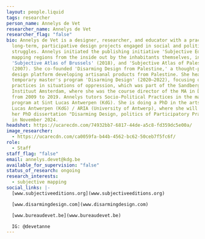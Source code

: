 ```yaml
---
layout: people.liquid
tags: researcher
person_name: Annelys de Vet
researcher_name: Annelys de Vet
researcher_flag: "false"
bio: Annelys de Vet is a designer, researcher, and educator with a practice in
  long-term, participative design projects engaged in social and political
  struggles. Annelys initiated the publishing initiative 'Subjective Editions,'
  mapping regions from the inside out by the inhabitants themselves, including
  'Subjective Atlas of Brussels' (2018), and 'Subjective Atlas of Palestine'
  (2007). She co-founded 'Disarming Design from Palestine,' a thought-provoking
  design platform developing artisanal products from Palestine. She headed the
  temporary master's program 'Disarming Design' (2020–2022), focusing on design
  practices in situations of oppression, which was part of the Sandberg
  Instituut Amsterdam, where she was the course director of the MA in Design
  from 2009 to 2019. Annelys tutors Socio-Political Practices in the master's
  program at Sint Lucas Antwerpen (KdG). She is doing a PhD in the arts at Sint
  Lucas Antwerpen (KdG) / ARIA (University of Antwerp), where she will defend
  her PhD dissertation "Disarming Design, politics of Participatory Practices"
  in November 2024.
headshot: https://ucarecdn.com/74932bb7-6817-44de-a5c8-fd359dc5e00a/
image_researcher:
  - https://ucarecdn.com/ca0059fa-b44b-4562-bc62-50ceb7f5fc6f/
role:
  - Staff
staff_flag: "false"
email: annelys.devet@kdg.be
available_for_supervision: "false"
status_of_research: ongoing
research_interests:
  - subjective mapping
social_links: |-
  [www.subjectiveeditions.org](www.subjectiveeditions.org)

  [www.disarmingdesign.com](www.disarmingdesign.com)

  [www.bureaudevet.be](www.bureaudevet.be)

  IG: @devetanne
---
```

